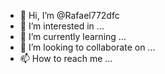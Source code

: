 - 👋 Hi, I’m @Rafael772dfc
- 👀 I’m interested in ...
- 🌱 I’m currently learning ...
- 💞️ I’m looking to collaborate on ...
- 📫 How to reach me ...

<!---
Rafael772dfc/Rafael772dfc is a ✨ special ✨ repository because its `README.md` (this file) appears on your GitHub profile.
You can click the Preview link to take a look at your changes.
--->

